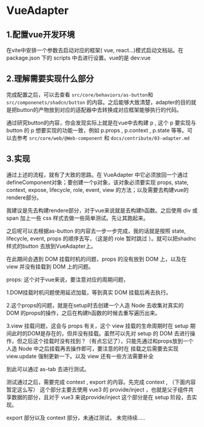 # VueAdapter

## 1.配置vue开发环境

在vite中安排一个参数去启动对应的框架( vue, react...)模式启动文档站。在 package.json 下的 scripts 中去进行设置。vue的是 dev:vue

## 2.理解需要实现什么部分

完成配置之后，可以去查看 `src/core/behaviors/as-button`和 `src/componenets/shadcn/button` 的内容。之后能够大致清楚，adapter的目的就是把button的产物放到对应的适配器中去转换成对应框架能够执行的代码。

通过研究button的内容，你会发现实际上就是在vue中去构建 p , 这个 p 要实现与 button 的 p 想要实现的功能一致，例如 p.props , p.context , p.state 等等。可以去参考 `src/core/web/@Web-component` 和 `docs/contribute/03-adapter.md`

## 3.实现

通过上述的流程，就有了大致的思路。在 VueAdapter 中它必须放回一个通过defineComponent对象；要创建一个p对象，该对象必须要实现 props, state, context, expose, lifecycle, role, event, view 的方法；以及需要去构建vue的rendere部分。

我建议是先去构建rendere部分，对于vue来说就是去构建h函数。之后使用 div 或 span 加上一些 css 样式去做一些简单测试。先让其跑起来。

之后呢可以去根据as-button 的内容去一步一步完成，我的话就是按照 state, lifecycle, event, props 的顺序去写，（这是的 role 暂时跳过 ）。就可以把shadnc样式的button 去放到VueAdapter上。

在此期间会遇到 DOM 挂载时机的问题，props 的没有放到 DOM 上，以及在 view 并没有挂载到 DOM 上的问题。

props: 这个对于vue来说，要注意对应的周期问题，


1.DOM挂载时机问题使用延迟加载，等到真实 DOM 挂载后再去执行。

2.这个props的问题，就是在setup时去创建一个人造 Node 去收集对真实的 DOM 的props的操作，之后在构建h函数的时候去重写遍历出来。

3.view 挂载问题，这会与 props 有关，这个 view 挂载的生命周期时在 setup 期间此时的DOM是存在的，但并没有挂载。虽然可以先对 setup 的 DOM 去进行操作，但之后这个挂载时没有找到？（有点忘记了），只能先通过和props放到一个人造 Node 中之后挂载再去操作即可，要注意的时在 挂载之后需要去实现 view.update 强制更新一下。以及 view 还有一些方法需要补全

到此可以通过 as-tab 去进行测试。

测试通过之后，需要完成 context , export 的内容。先完成 context , （下面内容暂定这么写） 这个部分主要去使用 vue3 的 provide/inject ，也就是父子组件共享数据的部分，且对于 vue3 来说provide/inject 这个部分是在 setup 阶段，去实现。

export 部分以及 context 部分，未通过测试， 未完待续.....
